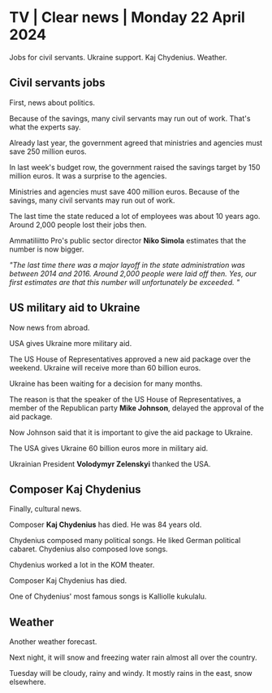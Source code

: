 # TV \| Clear news \| Monday 22 April 2024

Jobs for civil servants. Ukraine support. Kaj Chydenius. Weather.

## Civil servants jobs

First, news about politics.

Because of the savings, many civil servants may run out of work. That's what the experts say.

Already last year, the government agreed that ministries and agencies must save 250 million euros.

In last week's budget row, the government raised the savings target by 150 million euros. It was a surprise to the agencies.

Ministries and agencies must save 400 million euros. Because of the savings, many civil servants may run out of work.

The last time the state reduced a lot of employees was about 10 years ago. Around 2,000 people lost their jobs then.

Ammatiliitto Pro's public sector director **Niko Simola** estimates that the number is now bigger.

*"The last time there was a major layoff in the state administration was between 2014 and 2016. Around 2,000 people were laid off then. Yes, our first estimates are that this number will unfortunately be exceeded. "*

## US military aid to Ukraine

Now news from abroad.

USA gives Ukraine more military aid.

The US House of Representatives approved a new aid package over the weekend. Ukraine will receive more than 60 billion euros.

Ukraine has been waiting for a decision for many months.

The reason is that the speaker of the US House of Representatives, a member of the Republican party **Mike Johnson**, delayed the approval of the aid package.

Now Johnson said that it is important to give the aid package to Ukraine.

The USA gives Ukraine 60 billion euros more in military aid.

Ukrainian President **Volodymyr Zelenskyi** thanked the USA.

## Composer Kaj Chydenius

Finally, cultural news.

Composer **Kaj Chydenius** has died. He was 84 years old.

Chydenius composed many political songs. He liked German political cabaret. Chydenius also composed love songs.

Chydenius worked a lot in the KOM theater.

Composer Kaj Chydenius has died.

One of Chydenius' most famous songs is Kalliolle kukulalu.

## Weather

Another weather forecast.

Next night, it will snow and freezing water rain almost all over the country.

Tuesday will be cloudy, rainy and windy. It mostly rains in the east, snow elsewhere.

